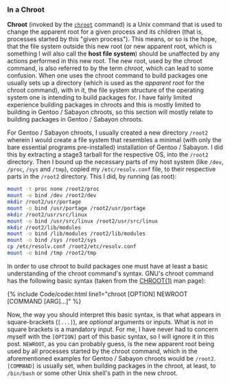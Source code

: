 ### In a Chroot
**Chroot** (invoked by the [`chroot`](/man/chroot.1.html) command) is a Unix command that is used to change the apparent root for a given process and its children (that is, processes started by this "given process"). This means, or so is the hope, that the file system outside this new root (or new apparent root, which is something I will also call the **host file system**) should be unaffected by any actions performed in this new root. The new root, used by the chroot command, is also referred to by the term *chroot*, which can lead to some confusion. When one uses the chroot command to build packages one usually sets up a directory (which is used as the *apparent root* for the chroot command), with in it, the file system structure of the operating system one is intending to build packages for. I have fairly limited experience building packages in chroots and this is mostly limited to building in Gentoo / Sabayon chroots, so this section will mostly relate to building packages in Gentoo / Sabayon chroots.

For Gentoo / Sabayon chroots, I usually created a new directory `/root2` wherein I would create a file system that resembles a minimal (with only the bare essential programs pre-installed) installation of Gentoo / Sabayon. I did this by extracting a stage3 tarball for the respective OS, into the `/root2` directory. Then I bound up the necessary parts of my host system (like `/dev`, `/proc`, `/sys` and `/tmp`), copied my `/etc/resolv.conf` file, to their respective parts in the `/root2` directory. This I did, by running (as root):

~~~ bash
mount -t proc none /root2/proc
mount -o bind /dev /root2/dev
mkdir /root2/usr/portage
mount -o bind /usr/portage /root2/usr/portage
mkdir /root2/usr/src/linux
mount -o bind /usr/src/linux /root2/usr/src/linux
mkdir /root2/lib/modules
mount -o bind /lib/modules /root2/lib/modules
mount -o bind /sys /root2/sys
cp /etc/resolv.conf /root2/etc/resolv.conf
mount -o bind /tmp /root2/tmp
~~~

In order to use chroot to build packages one must have at least a basic understanding of the chroot command's syntax. GNU's chroot command has the following basic syntax (taken from the [CHROOT(1)](/man/chroot.1.html) man page):

{% include Code/coder.html line1="chroot [OPTION] NEWROOT [COMMAND [ARG]...]" %}

Now, the way you should interpret this basic syntax, is that what appears in square-brackets (`[...]`), are *optional* arguments or inputs. What is not in square brackets is a mandatory input. For me, I have never had to concern myself with the `[OPTION]` part of this basic syntax, so I will ignore it in this post. `NEWROOT`, as you can probably guess, is the new apparent root being used by all processes started by the chroot command, which in the aforementioned examples for Gentoo / Sabayon chroots would be `/root2`. `[COMMAND]` is usually set, when building packages in the chroot, at least, to `/bin/bash` or some other Unix shell's path in the new chroot. 
